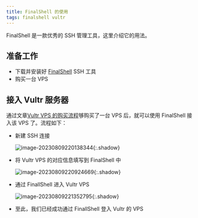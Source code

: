 ```yaml
---
title: FinalShell 的使用
tags: finalshell vultr
---
```


FinalShell 是一款优秀的 SSH 管理工具，这里介绍它的用法。

## 准备工作

- 下载并安装好 [FinalShell](https://www.hostbuf.com/t/988.html) SSH 工具
- 购买一台 VPS

## 接入 Vultr 服务器

通过文章[Vultr VPS 的购买流程](https://meiting-wang.github.io/2023/08/09/vultr-vps-%E7%9A%84%E8%B4%AD%E4%B9%B0%E6%B5%81%E7%A8%8B.html)够购买了一台 VPS 后，就可以使用 FinalShell 接入该 VPS 了。流程如下：

- 新建 SSH 连接

  ![image-20230809220138344](https://cdn.staticaly.com/gh/Meiting-Wang/pictures@main/picgo/202308092201365.png){:.shadow}

- 将 Vultr VPS 的对应信息填写到 FinalShell 中

  ![image-20230809220924669](https://cdn.staticaly.com/gh/Meiting-Wang/pictures@main/picgo/202308092209703.png){:.shadow}

- 通过 FinallShell 进入 Vultr VPS

  ![image-20230809221352795](https://cdn.staticaly.com/gh/Meiting-Wang/pictures@main/picgo/202308092213903.png){:.shadow}

- 至此，我们已经成功通过 FinallShell 登入 Vultr 的 VPS

